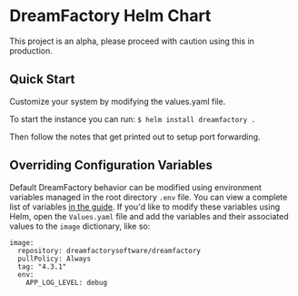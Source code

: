 # DreamFactory Helm Chart

This project is an alpha, please proceed with caution using this in production.

## Quick Start

Customize your system by modifying the values.yaml file.

To start the instance you can run: `$ helm install dreamfactory . `

Then follow the notes that get printed out to setup port forwarding.

## Overriding Configuration Variables

Default DreamFactory behavior can be modified using environment variables managed in the root directory `.env` file. You can view a complete list of variables [in the guide](https://guide.dreamfactory.com/docs/appendix-a/). If you'd like to modify these variables using Helm, open the `Values.yaml` file and add the variables and their associated values to the `image` dictionary, like so:

    image:
      repository: dreamfactorysoftware/dreamfactory
      pullPolicy: Always
      tag: "4.3.1"
      env:
        APP_LOG_LEVEL: debug

